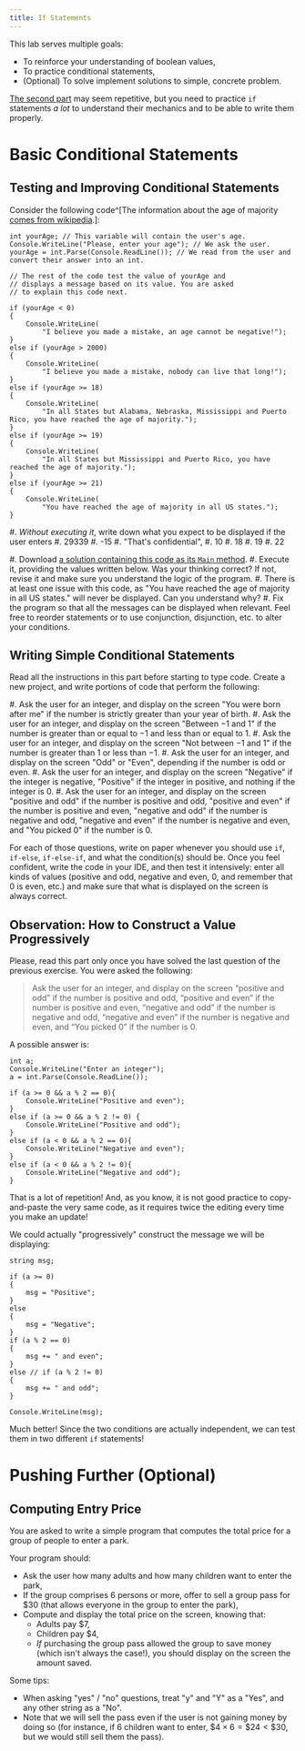 ```yaml
---
title: If Statements
---
```


This lab serves multiple goals:

- To reinforce your understanding of boolean values,
- To practice conditional statements,
- (Optional) To solve implement solutions to simple, concrete problem.

[The second part](#writing-simple-conditional-statements) may seem repetitive, but you need to practice `if` statements _a lot_ to understand their mechanics and to be able to write them properly.

# Basic Conditional Statements

## Testing and Improving Conditional Statements

Consider the following code^[The information about the age of majority [comes from wikipedia](https://en.wikipedia.org/wiki/Age_of_majority).]:

```
int yourAge; // This variable will contain the user's age.
Console.WriteLine("Please, enter your age"); // We ask the user.
yourAge = int.Parse(Console.ReadLine()); // We read from the user and convert their answer into an int.

// The rest of the code test the value of yourAge and
// displays a message based on its value. You are asked
// to explain this code next.

if (yourAge < 0)
{
    Console.WriteLine(
        "I believe you made a mistake, an age cannot be negative!");
}
else if (yourAge > 2000)
{
    Console.WriteLine(
        "I believe you made a mistake, nobody can live that long!");
}
else if (yourAge >= 18)
{
    Console.WriteLine(
        "In all States but Alabama, Nebraska, Mississippi and Puerto Rico, you have reached the age of majority.");
}
else if (yourAge >= 19)
{
    Console.WriteLine(
        "In all States but Mississippi and Puerto Rico, you have reached the age of majority.");
}
else if (yourAge >= 21)
{
    Console.WriteLine(
        "You have reached the age of majority in all US states.");
}
```


#. _Without executing it_, write down what you expect to be displayed if the user enters
    #. 29339
    #. -15
    #. "That's confidential",
    #. 10
    #. 18
    #. 19
    #. 22

#. Download [a solution containing this code as its `Main` method](solution.zip). 
#. Execute it, providing the values written below. Was your thinking correct? If not, revise it and make sure you understand the logic of the program.
#. There is at least one issue with this code, as "You have reached the age of majority in all US states." will never be displayed. Can you understand why?
#. Fix the program so that all the messages can be displayed when relevant.  Feel free to reorder statements or to use conjunction, disjunction, etc. to alter your conditions.

## Writing Simple Conditional Statements

Read all the instructions in this part before starting to type code. Create a new project, and write portions of code that perform the following:

#. Ask the user for an integer, and display on the screen "You were born after me" if the number is strictly greater than your year of birth.
#. Ask the user for an integer, and display on the screen "Between $-1$ and $1$" if the number is greater than or equal to $-1$ and less than or equal to $1$.
#. Ask the user for an integer, and display on the screen "Not between $-1$ and $1$" if the number is greater than $1$ or less than $-1$.
#. Ask the user for an integer, and display on the screen "Odd" or "Even", depending if the number is odd or even.
#. Ask the user for an integer, and display on the screen "Negative" if the integer is negative, "Positive" if the integer in positive, and nothing if the integer is $0$.
#. Ask the user for an integer, and display on the screen "positive and odd" if the number is positive and odd, "positive and even" if the number is positive and even, "negative and odd" if the number is negative and odd, "negative and even" if the number is negative and even, and "You picked $0$" if the number is $0$.

For each of those questions, write on paper whenever you should use `if`, `if-else`, `if-else-if`, and what the condition(s) should be. Once you feel confident, write the code in your IDE, and then test it intensively: enter all kinds of values (positive and odd, negative and even, $0$, and remember that $0$ is even, etc.) and make sure that what is displayed on the screen is always correct.

## Observation: How to Construct a Value Progressively

Please, read this part only once you have solved the last question of the previous exercise.
You were asked the following:

> Ask the user for an integer, and display on the screen “positive and odd” if the number is positive and odd, “positive and even” if the number is positive and even, “negative and odd” if the number is negative and odd, “negative and even” if the number is negative and even, and “You picked 0” if the number is 0.

A possible answer is:

```
int a;
Console.WriteLine("Enter an integer");
a = int.Parse(Console.ReadLine());

if (a >= 0 && a % 2 == 0){
	Console.WriteLine("Positive and even");
}
else if (a >= 0 && a % 2 != 0) {
	Console.WriteLine("Positive and odd");	
}
else if (a < 0 && a % 2 == 0){
	Console.WriteLine("Negative and even");
}
else if (a < 0 && a % 2 != 0){
	Console.WriteLine("Negative and odd");
}
```

That is a lot of repetition!
And, as you know, it is not good practice to copy-and-paste the very same code, as it requires twice the editing every time you make an update!

We could actually "progressively" construct the message we will be displaying:

```
string msg;

if (a >= 0)
{
    msg = "Positive";
}
else
{
    msg = "Negative";
}
if (a % 2 == 0) 
{
    msg += " and even";
}    
else // if (a % 2 != 0)
{
    msg += " and odd";
}

Console.WriteLine(msg);
```

Much better!
Since the two conditions are actually independent, we can test them in two different `if` statements!


# Pushing Further (Optional)

## Computing Entry Price

You are asked to write a simple program that computes the total price for a group of people to enter a park.

Your program should:

- Ask the user how many adults and how many children want to enter the park,
- If the group comprises $6$ persons or more, offer to sell a group pass for \$$30$ (that allows everyone in the group to enter the park),
- Compute and display the total price on the screen, knowing that:
    - Adults pay \$$7$,
    - Children pay \$$4$,
    - *If* purchasing the group pass allowed the group to save money (which isn't always the case!), you should display on the screen the amount saved.

Some tips:

- When asking "yes" / "no" questions, treat "y" and "Y" as a "Yes", and any other string as a "No".
- Note that we will sell the pass even if the user is not gaining money by doing so (for instance, if 6 children want to enter, $\$4 \times 6 = \$24 < \$ 30$, but we would still sell them the pass).
